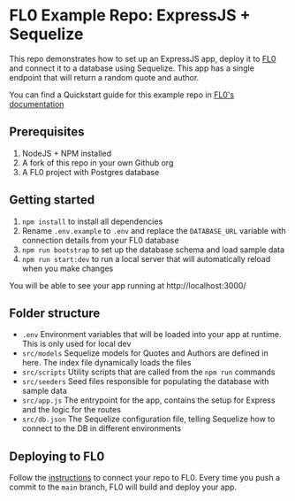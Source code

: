 # FL0 Example Repo: ExpressJS + Sequelize
This repo demonstrates how to set up an ExpressJS app, deploy it to [FL0](fl0.com) and connect it to a database using Sequelize. This app has a single endpoint that will return a random quote and author.

You can find a Quickstart guide for this example repo in [FL0's documentation](https://docs.fl0.com/fl0-documentation/quickstarts/express)

## Prerequisites
1. NodeJS + NPM installed
2. A fork of this repo in your own Github org
3. A FL0 project with Postgres database


## Getting started
1. `npm install` to install all dependencies
2. Rename `.env.example` to `.env` and replace the `DATABASE_URL` variable with connection details from your FL0 database
3. `npm run bootstrap` to set up the database schema and load sample data
4. `npm run start:dev` to run a local server that will automatically reload when you make changes

You will be able to see your app running at http://localhost:3000/

## Folder structure
 - `.env` Environment variables that will be loaded into your app at runtime. This is only used for local dev
 - `src/models` Sequelize models for Quotes and Authors are defined in here. The index file dynamically loads the files
 - `src/scripts` Utility scripts that are called from the `npm run` commands
 - `src/seeders` Seed files responsible for populating the database with sample data
 - `src/app.js` The entrypoint for the app, contains the setup for Express and the logic for the routes
 - `src/db.json` The Sequelize configuration file, telling Sequelize how to connect to the DB in different environments

## Deploying to FL0
Follow the [instructions](https://docs.fl0.com/fl0-documentation/quickstarts/express) to connect your repo to FL0. Every time you push a commit to the `main` branch, FL0 will build and deploy your app.